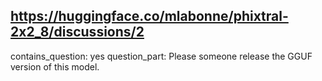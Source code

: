 ## https://huggingface.co/mlabonne/phixtral-2x2_8/discussions/2

contains_question: yes
question_part: Please someone release the GGUF version of this model.
